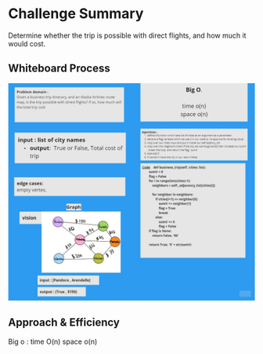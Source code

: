 # Challenge Summary
<!-- Description of the challenge -->
Determine whether the trip is possible with direct flights, and how much it would cost.




## Whiteboard Process
<!-- Embedded whiteboard image -->

<img src ="CC37.jpg">

## Approach & Efficiency

<!-- What approach did you take? Why? What is the Big O space/time for this approach? -->
Big o :
time O(n)
space o(n)



